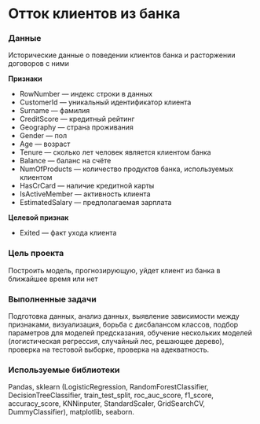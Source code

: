 # Отток клиентов из банка

### Данные
Исторические данные о поведении клиентов банка и расторжении договоров с ними

**Признаки**

- RowNumber — индекс строки в данных
- CustomerId — уникальный идентификатор клиента
- Surname — фамилия
- CreditScore — кредитный рейтинг
- Geography — страна проживания
- Gender — пол
- Age — возраст
- Tenure — сколько лет человек является клиентом банка
- Balance — баланс на счёте
- NumOfProducts — количество продуктов банка, используемых клиентом
- HasCrCard — наличие кредитной карты
- IsActiveMember — активность клиента
- EstimatedSalary — предполагаемая зарплата

**Целевой признак**

- Exited — факт ухода клиента

### Цель проекта
Построить модель, прогнозирующую, уйдет клиент из банка в ближайшее время или нет

### Выполненные задачи

Подготовка данных, анализ данных, выявление зависимости между признаками, визуализация, борьба с дисбалансом классов, подбор параметров для моделей предсказания, обучение нескольких моделей (логистическая регрессия, случайный лес, решающее дерево), проверка на тестовой выборке, проверка на адекватность.

### Используемые библиотеки

Pandas, sklearn (LogisticRegression, RandomForestClassifier, DecisionTreeClassifier, train_test_split, roc_auc_score, f1_score, accuracy_score, KNNinputer, StandardScaler, GridSearchCV, DummyClassifier), matplotlib, seaborn.
